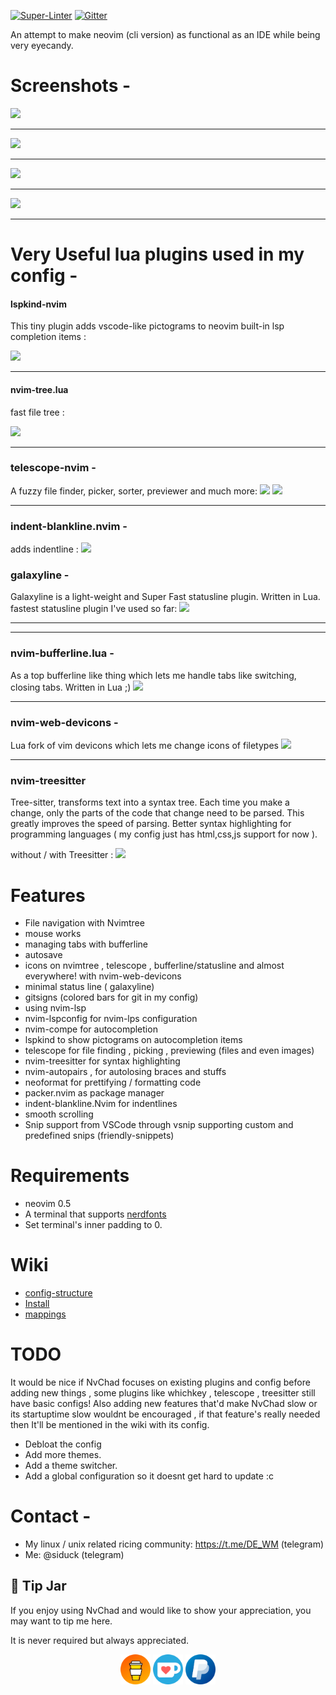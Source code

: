 [![Super-Linter](https://github.com/siduck76/NvChad/actions/workflows/superLinter.yml/badge.svg)](https://github.com/siduck76/NvChad/actions/workflows/superLinter.yml)
[![Gitter](https://badges.gitter.im/neovim-dotfiles/community.svg)](https://gitter.im/neovim-dotfiles/community?utm_source=badge&utm_medium=badge&utm_campaign=pr-badge)

An attempt to make neovim (cli version) as functional as an IDE while being very eyecandy.

# Screenshots -

<img src ="https://raw.githubusercontent.com/siduck76/dotfiles/master/rice%20flex/dashboard-nvim.png"><hr>
<img src ="https://raw.githubusercontent.com/siduck76/dotfiles/master/rice%20flex/initialNvim.png"><hr>
<img src ="https://raw.githubusercontent.com/siduck76/dotfiles/master/rice%20flex/nvimRice2.png"><hr>
<img src ="https://cdn.discordapp.com/attachments/610012460828852229/853933487295299584/unknown.png"><hr>

# Very Useful lua plugins used in my config -

#### lspkind-nvim

This tiny plugin adds vscode-like pictograms to neovim built-in lsp completion items :

<kbd><img src = "https://raw.githubusercontent.com/siduck76/dotfiles/master/rice%20flex/lspkind.png"></kbd><hr>

#### nvim-tree.lua

fast file tree :

<kbd><img src = "https://raw.githubusercontent.com/siduck76/dotfiles/master/rice%20flex/nvimtree.png"></kbd><hr>

### telescope-nvim -

A fuzzy file finder, picker, sorter, previewer and much more:
<kbd> <img src = "https://raw.githubusercontent.com/siduck76/dotfiles/master/rice%20flex/tel.png"></kbd>
<kbd> <img src = "https://raw.githubusercontent.com/siduck76/dotfiles/master/rice%20flex/telmedia.png"></kbd><hr>

### indent-blankline.nvim -

adds indentline :
<kbd> <img src = "https://raw.githubusercontent.com/siduck76/dotfiles/master/rice%20flex/blanklineNvim.png"></kbd>

### galaxyline -

Galaxyline is a light-weight and Super Fast statusline plugin. Written in Lua.
fastest statusline plugin I've used so far:
<kbd><img src = "https://raw.githubusercontent.com/siduck76/dotfiles/master/rice%20flex/statusline.png"></kbd><hr>

<hr>

### nvim-bufferline.lua -

As a top bufferline like thing which lets me handle tabs like switching, closing tabs. Written in Lua ;)
<kbd> <img src = "https://raw.githubusercontent.com/siduck76/dotfiles/master/rice%20flex/bufferline.png"></kbd>

<hr>
 
### nvim-web-devicons -
Lua fork of vim devicons which lets me change icons of filetypes
<kbd> <img src = "https://raw.githubusercontent.com/siduck76/dotfiles/master/rice%20flex/image.png"></kbd><hr>
 
### nvim-treesitter 
Tree-sitter, transforms text into a syntax tree. Each time you make a change, only the parts of the code that change need to be parsed. This greatly improves the speed of parsing.
Better syntax highlighting for programming languages ( my config just has html,css,js support for now ).

without / with Treesitter :
<kbd> <img src = "https://raw.githubusercontent.com/siduck76/dotfiles/master/rice%20flex/woTree.png"></kbd>

# Features

- File navigation with Nvimtree
- mouse works
- managing tabs with bufferline
- autosave
- icons on nvimtree , telescope , bufferline/statusline and almost everywhere! with nvim-web-devicons
- minimal status line ( galaxyline)
- gitsigns (colored bars for git in my config)
- using nvim-lsp
- nvim-lspconfig for nvim-lps configuration
- nvim-compe for autocompletion
- lspkind to show pictograms on autocompletion items
- telescope for file finding , picking , previewing (files and even images)
- nvim-treesitter for syntax highlighting
- nvim-autopairs , for autolosing braces and stuffs
- neoformat for prettifying / formatting code
- packer.nvim as package manager
- indent-blankline.Nvim for indentlines
- smooth scrolling
- Snip support from VSCode through vsnip supporting custom and predefined snips (friendly-snippets)

# Requirements 

- neovim 0.5
- A terminal that supports [nerdfonts](https://github.com/ryanoasis/nerd-fonts) 
- Set terminal's inner padding to 0.

# Wiki

- [config-structure](https://github.com/siduck76/NvChad/wiki#config-structure)
- [Install](https://github.com/siduck76/NvChad/wiki#clone-my-setup)
- [mappings](https://github.com/siduck76/NvChad/wiki/mappings)

# TODO

It would be nice if NvChad focuses on existing plugins and config before adding new things , some plugins like whichkey , telescope , treesitter still have basic configs! Also adding new features that'd make NvChad slow or its startuptime slow wouldnt be encouraged , if that feature's really needed then It'll be mentioned in the wiki with its config.

- Debloat the config
- Add more themes.
- Add a theme switcher.
- Add a global configuration so it doesnt get hard to update :c 

# Contact -

- My linux / unix related ricing community: https://t.me/DE_WM (telegram)
- Me: @siduck (telegram)

## :gift_heart:  Tip Jar

If you enjoy using NvChad and would like to show your appreciation, you may want to tip me here.

It is never required but always appreciated.

<p align="center">
  <a href="https://www.buymeacoffee.com/siduck7" target="_blank"><img alt="undefined" width="48px" src="https://raw.githubusercontent.com/adi1090x/files/master/other/1.png"></a>
  <a href="https://ko-fi.com/siduck76" target="_blank"><img alt="undefined" width="48px" src="https://raw.githubusercontent.com/adi1090x/files/master/other/2.png"></a>
  <a href="https://www.paypal.com/paypalme/siduck76" target="_blank"><img alt="undefined" width="48px" src="https://raw.githubusercontent.com/adi1090x/files/master/other/3.png"></a>
</p>
